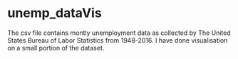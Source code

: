 # unemp_dataVis
The csv file contains montly unemployment data as collected by The United States Bureau of Labor Statistics from 1948-2016.
I have done visualisation on a small portion of the dataset.
